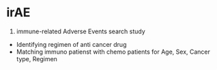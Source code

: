 # irAE
1. immune-related Adverse Events search study
  - Identifying regimen of anti cancer drug
  - Matching immuno patienst with chemo patients for Age, Sex, Cancer type, Regimen

